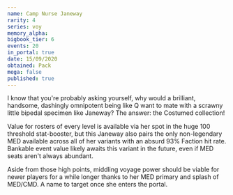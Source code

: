 ```yaml
---
name: Camp Nurse Janeway
rarity: 4
series: voy
memory_alpha:
bigbook_tier: 6
events: 20
in_portal: true
date: 15/09/2020
obtained: Pack
mega: false
published: true
---
```


I know that you're probably asking yourself, why would a brilliant, handsome, dashingly omnipotent being like Q want to mate with a scrawny little bipedal specimen like Janeway? The answer: the Costumed collection!

Value for rosters of every level is available via her spot in the huge 100 threshold stat-booster, but this Janeway also pairs the only non-legendary MED available across all of her variants with an absurd 93% Faction hit rate. Bankable event value likely awaits this variant in the future, even if MED seats aren't always abundant.

Aside from those high points, middling voyage power should be viable for newer players for a while longer thanks to her MED primary and splash of MED/CMD. A name to target once she enters the portal.
